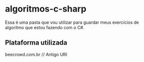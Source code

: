 # algoritmos-c-sharp

Essa é uma pasta que vou utilizar para guardar meus exercícios de algoritmo que estou fazendo com o C#.

## Plataforma utilizada

beecrowd.com.br // Antigo URI 
